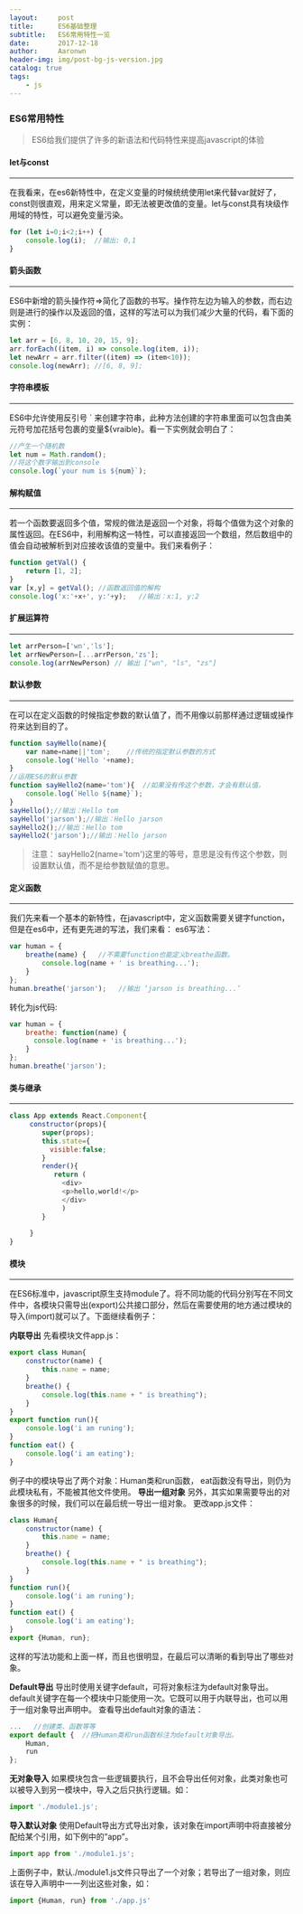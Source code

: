 ```yaml
---
layout:     post
title:      ES6基础整理
subtitle:   ES6常用特性一览
date:       2017-12-18
author:     Aaronwn
header-img: img/post-bg-js-version.jpg
catalog: true
tags:
    - js
---
```



### ES6常用特性

> ES6给我们提供了许多的新语法和代码特性来提高javascript的体验

#### let与const
---
在我看来，在es6新特性中，在定义变量的时候统统使用let来代替var就好了，const则很直观，用来定义常量，即无法被更改值的变量。let与const具有块级作用域的特性，可以避免变量污染。
``` js
for (let i=0;i<2;i++) {
    console.log(i);  //输出: 0,1
}

```

#### 箭头函数
---
ES6中新增的箭头操作符=>简化了函数的书写。操作符左边为输入的参数，而右边则是进行的操作以及返回的值，这样的写法可以为我们减少大量的代码，看下面的实例：
``` js
let arr = [6, 8, 10, 20, 15, 9];
arr.forEach((item, i) => console.log(item, i));
let newArr = arr.filter((item) => (item<10));
console.log(newArr); //[6, 8, 9];
```
#### 字符串模板
---
ES6中允许使用反引号 ` 来创建字符串，此种方法创建的字符串里面可以包含由美元符号加花括号包裹的变量${vraible}。看一下实例就会明白了：
``` js
//产生一个随机数
let num = Math.random();
//将这个数字输出到console
console.log(`your num is ${num}`);
```

#### 解构赋值
---
若一个函数要返回多个值，常规的做法是返回一个对象，将每个值做为这个对象的属性返回。在ES6中，利用解构这一特性，可以直接返回一个数组，然后数组中的值会自动被解析到对应接收该值的变量中。我们来看例子：
``` js
function getVal() {
    return [1, 2];
}
var [x,y] = getVal(); //函数返回值的解构
console.log('x:'+x+', y:'+y);   //输出：x:1, y:2

```

#### 扩展运算符
---
``` js
let arrPerson=['wn','ls'];
let arrNewPerson=[...arrPerson,'zs'];
console.log(arrNewPerson) // 输出 ["wn", "ls", "zs"]
```

#### 默认参数
---
在可以在定义函数的时候指定参数的默认值了，而不用像以前那样通过逻辑或操作符来达到目的了。

``` js
function sayHello(name){
    var name=name||'tom';    //传统的指定默认参数的方式
    console.log('Hello '+name);
}
//运用ES6的默认参数
function sayHello2(name='tom'){  //如果没有传这个参数，才会有默认值，
    console.log(`Hello ${name}`);
}
sayHello();//输出：Hello tom
sayHello('jarson');//输出：Hello jarson
sayHello2();//输出：Hello tom
sayHello2('jarson');//输出：Hello jarson
```
> 注意： sayHello2(name='tom')这里的等号，意思是没有传这个参数，则设置默认值，而不是给参数赋值的意思。

#### 定义函数
--- 
我们先来看一个基本的新特性，在javascript中，定义函数需要关键字function，但是在es6中，还有更先进的写法，我们来看：
es6写法：
``` js
var human = {
    breathe(name) {   //不需要function也能定义breathe函数。
        console.log(name + ' is breathing...');
    }
};
human.breathe('jarson');   //输出 ‘jarson is breathing...’

```
转化为js代码:
``` js
var human = {
    breathe: function(name) {
      console.log(name + 'is breathing...');
    }
};
human.breathe('jarson');

```

#### 类与继承
---
``` js
class App extends React.Component{
     constructor(props){
        super(props);
        this.state={
          visible:false;
        }
        render(){
           return (
             <div>
             <p>hello,world!</p>
             </div>
             )
        }
    
     }
}
```
#### 模块
---
在ES6标准中，javascript原生支持module了。将不同功能的代码分别写在不同文件中，各模块只需导出(export)公共接口部分，然后在需要使用的地方通过模块的导入(import)就可以了。下面继续看例子：

**内联导出**
先看模块文件app.js：
``` js
export class Human{
    constructor(name) {
        this.name = name;
    }
    breathe() {
        console.log(this.name + " is breathing");
    }
}  
export function run(){  
    console.log('i am runing');
}
function eat() {
    console.log('i am eating');
}
```
例子中的模块导出了两个对象：Human类和run函数， eat函数没有导出，则仍为此模块私有，不能被其他文件使用。
**导出一组对象**
另外，其实如果需要导出的对象很多的时候，我们可以在最后统一导出一组对象。
更改app.js文件：
``` js
class Human{
    constructor(name) {
        this.name = name;
    }
    breathe() {
        console.log(this.name + " is breathing");
    }
}  
function run(){  
    console.log('i am runing');
}
function eat() {
    console.log('i am eating');
}
export {Human, run};

```
这样的写法功能和上面一样，而且也很明显，在最后可以清晰的看到导出了哪些对象。

**Default导出**
导出时使用关键字default，可将对象标注为default对象导出。default关键字在每一个模块中只能使用一次。它既可以用于内联导出，也可以用于一组对象导出声明中。
查看导出default对象的语法：
``` js
...   //创建类、函数等等
export default {  //把Human类和run函数标注为default对象导出。
    Human,  
    run  
};
```
**无对象导入**
如果模块包含一些逻辑要执行，且不会导出任何对象，此类对象也可以被导入到另一模块中，导入之后只执行逻辑。如：
``` js
import './module1.js';

```
**导入默认对象**
使用Default导出方式导出对象，该对象在import声明中将直接被分配给某个引用，如下例中的”app”。
``` js
import app from './module1.js';
```
上面例子中，默认./module1.js文件只导出了一个对象；若导出了一组对象，则应该在导入声明中一一列出这些对象，如：
``` js
import {Human, run} from './app.js'
```